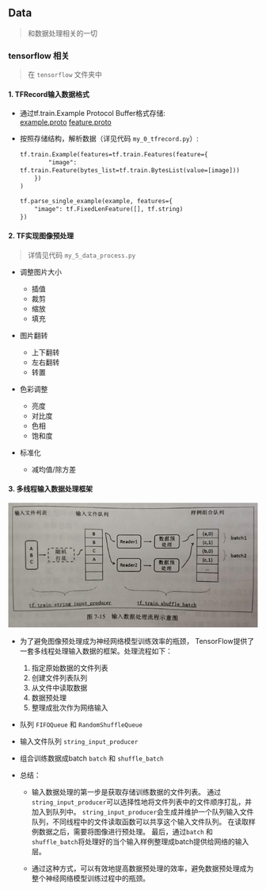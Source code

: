 ## Data
> 和数据处理相关的一切

### tensorflow 相关
> 在 `tensorflow` 文件夹中
#### 1. TFRecord输入数据格式
 * 通过tf.train.Example Protocol Buffer格式存储:  
   [example.proto](https://github.com/tensorflow/tensorflow/blob/r1.4/tensorflow/core/example/example.proto)
   [feature.proto](https://github.com/tensorflow/tensorflow/blob/r1.4/tensorflow/core/example/feature.proto)
  
 * 按照存储结构，解析数据（详见代码 `my_0_tfrecord.py`）:
    ```
    tf.train.Example(features=tf.train.Features(feature={
            "image": tf.train.Feature(bytes_list=tf.train.BytesList(value=[image]))
        })
    )
    ```
    ```
    tf.parse_single_example(example, features={
        "image": tf.FixedLenFeature([], tf.string)
    })
    ```
#### 2. TF实现图像预处理
> 详情见代码 `my_5_data_process.py`
 * 调整图片大小
    - 插值
    - 裁剪
    - 缩放
    - 填充
 
 * 图片翻转
    - 上下翻转
    - 左右翻转
    - 转置
 
 * 色彩调整
    - 亮度
    - 对比度
    - 色相
    - 饱和度
 
 * 标准化
    - 减均值/除方差

#### 3. 多线程输入数据处理框架
 ![](tensorflow/data_input.jpg)
 * 为了避免图像预处理成为神经网络模型训练效率的瓶颈，
 TensorFlow提供了一套多线程处理输入数据的框架。处理流程如下：
    1. 指定原始数据的文件列表
    2. 创建文件列表队列
    3. 从文件中读取数据
    4. 数据预处理
    5. 整理成批次作为网络输入
 
 * 队列 `FIFOQueue` 和 `RandomShuffleQueue`
 * 输入文件队列 `string_input_producer`
 * 组合训练数据成batch `batch` 和 `shuffle_batch`
 
 * 总结：
    * 输入数据处理的第一步是获取存储训练数据的文件列表。
      通过`string_input_producer`可以选择性地将文件列表中的文件顺序打乱，并加入到队列中。
      `string_input_producer`会生成并维护一个队列输入文件队列，不同线程中的文件读取函数可以共享这个输入文件队列。
      在读取样例数据之后，需要将图像进行预处理。
      最后，通过`batch` 和 `shuffle_batch`将处理好的当个输入样例整理成batch提供给网络的输入层。
 
    * 通过这种方式，可以有效地提高数据预处理的效率，避免数据预处理成为整个神经网络模型训练过程中的瓶颈。
 
### 
